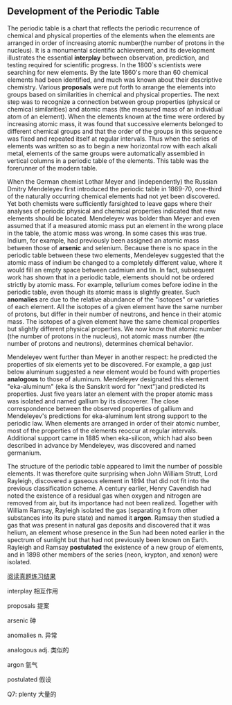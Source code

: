 ## Development of the Periodic Table

The periodic table is a chart that reflects the periodic recurrence of chemical and physical properties of the elements when the elements are arranged in order of increasing atomic number(the number of protons in the nucleus). It is a monumental scientific achievement, and its development illustrates the essential **interplay** between observation, prediction, and testing required for scientific progress. In the 1800`s scientists were searching for new elements. By the late 1860's more than 60 chemical elements had been identified, and much was known about their descriptive chemistry. Various **proposals** were put forth to arrange the elements into groups based on similarities in chemical and physical properties. The next step was to recognize a connection between group properties (physical or chemical similarities) and atomic mass (the measured mass of an individual atom of an element). When the elements known at the time were ordered by increasing atomic mass, it was found that successive elements belonged to different chemical groups and that the order of the groups in this sequence was fixed and repeated itself at regular intervals. Thus when the series of elements was written so as to begin a new horizontal row with each alkali metal, elements of the same groups were automatically assembled in vertical columns in a periodic table of the elements. This table was the forerunner of the modern table.

When the German chemist Lothar Meyer and (independently) the Russian Dmitry Mendeleyev first introduced the periodic table in 1869-70, one-third of the naturally occurring chemical elements had not yet been discovered. Yet both chemists were sufficiently farsighted to leave gaps where their analyses of periodic physical and chemical properties indicated that new elements should be located. Mendeleyev was bolder than Meyer and even assumed that if a measured atomic mass put an element in the wrong place in the table, the atomic mass was wrong. In some cases this was true. Indium, for example, had previously been assigned an atomic mass between those of **arsenic** and selenium. Because there is no space in the periodic table between these two elements, Mendeleyev suggested that the atomic mass of indium be changed to a completely different value, where it would fill an empty space between cadmium and tin. In fact, subsequent work has shown that in a periodic table, elements should not be ordered strictly by atomic mass. For example, tellurium comes before iodine in the periodic table, even though its atomic mass is slightly greater. Such **anomalies** are due to the relative abundance of the "isotopes" or varieties of each element. All the isotopes of a given element have the same number of protons, but differ in their number of neutrons, and hence in their atomic mass. The isotopes of a given element have the same chemical properties but slightly different physical properties. We now know that atomic number (the number of protons in the nucleus), not atomic mass number (the number of protons and neutrons), determines chemical behavior.

Mendeleyev went further than Meyer in another respect: he predicted the properties of six elements yet to be discovered. For example, a gap just below aluminum suggested a new element would be found with properties **analogous** to those of aluminum. Mendeleyev designated this element "eka-aluminum" (eka is the Sanskrit word for "next")and predicted its properties. Just five years later an element with the proper atomic mass was isolated and named gallium by its discoverer. The close correspondence between the observed properties of gallium and Mendeleyev's predictions for eka-aluminum lent strong support to the periodic law. When elements are arranged in order of their atomic number, most of the properties of the elements reoccur at regular intervals. Additional support came in 1885 when eka-silicon, which had also been described in advance by Mendeleyev, was discovered and named germanium.

The structure of the periodic table appeared to limit the number of possible elements. It was therefore quite surprising when John William Strutt, Lord Rayleigh, discovered a gaseous element in 1894 that did not fit into the previous classification scheme. A century earlier, Henry Cavendish had noted the existence of a residual gas when oxygen and nitrogen are removed from air, but its importance had not been realized. Together with William Ramsay, Rayleigh isolated the gas (separating it from other substances into its pure state) and named it **argon**. Ramsay then studied a gas that was present in natural gas deposits and discovered that it was helium, an element whose presence in the Sun had been noted earlier in the spectrum of sunlight but that had not previously been known on Earth. Rayleigh and Ramsay **postulated** the existence of a new group of elements, and in 1898 other members of the series (neon, krypton, and xenon) were isolated.

[阅读真题练习结果](https://toefl.kmf.com/reading/result/165836855817189607)



interplay                相互作用

proposals                      提案

arsenic                            砷

anomalies                       n.  异常

analogous                         adj. 类似的

argon                                   氩气

postulated                      假设  



Q7:  plenty                         大量的
